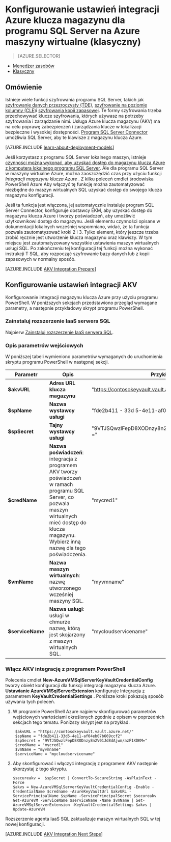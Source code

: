 <properties
    pageTitle="Konfigurowanie ustawień integracji Azure klucza magazynu dla programu SQL Server na Azure maszyny wirtualne (klasyczny)"
    description="Dowiedz się, jak do automatyzowania konfiguracji programu SQL Server szyfrowania do użytku z magazynu klucza Azure. W tym temacie wyjaśniono, jak korzystać z Azure klucza magazynu integracji z programem SQL Server w środowisku maszyn wirtualnych systemu tworzyć w modelu Klasyczny wdrożenia."
    services="virtual-machines-windows"
    documentationCenter=""
    authors="rothja"
    manager="jhubbard"
    editor=""
    tags="azure-service-management"/>

<tags
    ms.service="virtual-machines-windows"
    ms.devlang="na"
    ms.topic="article"
    ms.tgt_pltfrm="vm-windows-sql-server"
    ms.workload="infrastructure-services"
    ms.date="09/26/2016"
    ms.author="jroth"/>

# <a name="configure-azure-key-vault-integration-for-sql-server-on-azure-vms-classic"></a>Konfigurowanie ustawień integracji Azure klucza magazynu dla programu SQL Server na Azure maszyny wirtualne (klasyczny)

> [AZURE.SELECTOR]
- [Menedżer zasobów](virtual-machines-windows-ps-sql-keyvault.md)
- [Klasyczny](virtual-machines-windows-classic-ps-sql-keyvault.md)

## <a name="overview"></a>Omówienie
Istnieje wiele funkcji szyfrowania programu SQL Server, takich jak [szyfrowanie danych przezroczysty (TDE)](https://msdn.microsoft.com/library/bb934049.aspx), [szyfrowanie na poziomie kolumny (CLE)](https://msdn.microsoft.com/library/ms173744.aspx)i [szyfrowania kopii zapasowej](https://msdn.microsoft.com/library/dn449489.aspx). Te formy szyfrowania trzeba przechowywać klucze szyfrowania, których używasz na potrzeby szyfrowania i zarządzanie nimi. Usługa Azure klucza magazynu (AKV) ma na celu poprawę zabezpieczeń i zarządzania klucze w lokalizacji bezpieczne i wysokiej dostępności. [Program SQL Server Connector](http://www.microsoft.com/download/details.aspx?id=45344) umożliwia SQL Server, aby te klawisze z magazynu klucza Azure.

[AZURE.INCLUDE [learn-about-deployment-models](../../includes/learn-about-deployment-models-classic-include.md)]

Jeśli korzystasz z programu SQL Server lokalnego maszyn, istnieje [czynności można wykonać, aby uzyskać dostęp do magazynu klucza Azure z komputera lokalnego programu SQL Server](https://msdn.microsoft.com/library/dn198405.aspx). Ale dla programu SQL Server w maszyny wirtualne Azure, można zaoszczędzić czas przy użyciu funkcji *Integracji magazynu klucza Azure* . Z kilku poleceń cmdlet środowiska PowerShell Azure Aby włączyć tę funkcję można zautomatyzować niezbędne do maszyn wirtualnych SQL uzyskać dostęp do swojego klucza magazynu konfiguracji.

Jeśli ta funkcja jest włączona, jej automatycznie instaluje program SQL Server Connector, konfiguruje dostawcy EKM, aby uzyskać dostęp do magazynu klucza Azure i tworzy poświadczeń, aby umożliwić użytkownikowi dostęp do magazynu. Jeśli elementu czynności opisane w dokumentacji lokalnych wcześniej wspomniano, widać, że ta funkcja pozwala zautomatyzować kroki 2 i 3. Tylko element, który jeszcze trzeba zrobić ręcznie jest utworzenie klucza magazynu oraz klawiszy. W tym miejscu jest zautomatyzowany wszystkie ustawienia maszyn wirtualnych usługi SQL. Po zakończeniu tej konfiguracji tej funkcji można wykonać instrukcji T SQL, aby rozpocząć szyfrowanie bazy danych lub z kopii zapasowych w normalny sposób.

[AZURE.INCLUDE [AKV Integration Prepare](../../includes/virtual-machines-sql-server-akv-prepare.md)]

## <a name="configure-akv-integration"></a>Konfigurowanie ustawień integracji AKV
Konfigurowanie integracji magazynu klucza Azure przy użyciu programu PowerShell. W poniższych sekcjach przedstawiono przegląd wymagane parametry, a następnie przykładowy skrypt programu PowerShell.

### <a name="install-the-sql-server-iaas-extension"></a>Zainstaluj rozszerzenie IaaS serwera SQL

Najpierw [Zainstaluj rozszerzenie IaaS serwera SQL](virtual-machines-windows-classic-sql-server-agent-extension.md).

### <a name="understand-the-input-parameters"></a>Opis parametrów wejściowych
W poniższej tabeli wymieniono parametrów wymaganych do uruchomienia skryptu programu PowerShell w następnej sekcji.

|Parametr|Opis|Przykład|
|---|---|---|
|**$akvURL**|**Adres URL klucza magazynu**|"https://contosokeyvault.vault.azure.net/"|
|**$spName**|**Nazwa wystawcy usługi**|"fde2b411 - 33d 5-4e11-af04eb07b669ccf2"|
|**$spSecret**|**Tajny wystawcy usługi**|"9VTJSQwzlFepD8XODnzy8n2V01Jd8dAjwm/azF1XDKM ="|
|**$credName**|**Nazwa poświadczeń**: integracja z programem AKV tworzy poświadczeń w ramach programu SQL Server, co pozwala maszyn wirtualnych mieć dostęp do klucza magazynu. Wybierz inną nazwę dla tego poświadczenia.|"mycred1"|
|**$vmName**|**Nazwa maszyn wirtualnych**: nazwę utworzonego wcześniej maszyny SQL.|"myvmname"|
|**$serviceName**|**Nazwa usługi**: usługi w chmurze nazwę, którą jest skojarzony z maszyn wirtualnych SQL.|"mycloudservicename"|

### <a name="enable-akv-integration-with-powershell"></a>Włącz AKV integrację z programem PowerShell
Polecenia cmdlet **New-AzureVMSqlServerKeyVaultCredentialConfig** tworzy obiekt konfiguracji dla funkcji integracji magazynu klucza Azure. **Ustawianie AzureVMSqlServerExtension** konfiguruje Integracja z parametrem **KeyVaultCredentialSettings** . Poniższe kroki pokazują sposób używania tych poleceń.

1. W programie PowerShell Azure najpierw skonfigurować parametrów wejściowych wartościami określonych zgodnie z opisem w poprzednich sekcjach tego tematu. Poniższy skrypt jest na przykład.

        $akvURL = "https://contosokeyvault.vault.azure.net/"
        $spName = "fde2b411-33d5-4e11-af04eb07b669ccf2"
        $spSecret = "9VTJSQwzlFepD8XODnzy8n2V01Jd8dAjwm/azF1XDKM="
        $credName = "mycred1"
        $vmName = "myvmname"
        $serviceName = "mycloudservicename"
2.  Aby skonfigurować i włączyć integrację z programem AKV następnie skorzystaj z tego skryptu.

        $secureakv =  $spSecret | ConvertTo-SecureString -AsPlainText -Force
        $akvs = New-AzureVMSqlServerKeyVaultCredentialConfig -Enable -CredentialName $credname -AzureKeyVaultUrl $akvURL -ServicePrincipalName $spName -ServicePrincipalSecret $secureakv
        Get-AzureVM -ServiceName $serviceName -Name $vmName | Set-AzureVMSqlServerExtension -KeyVaultCredentialSettings $akvs | Update-AzureVM

Rozszerzenie agenta IaaS SQL zaktualizuje maszyn wirtualnych SQL w tej nowej konfiguracji.

[AZURE.INCLUDE [AKV Integration Next Steps](../../includes/virtual-machines-sql-server-akv-next-steps.md)]
